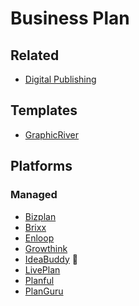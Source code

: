 # Business Plan

<!--
https://udemy.com/course/como-elaborar-um-plano-de-negocios-na-pratica

https://github.com/ntemposd/a-minimum-viable-business-plan
-->

## Related

- [Digital Publishing](/digital-publishing.md)

<!-- ##

Business Model Canvas -->

## Templates

- [GraphicRiver](https://graphicriver.net/business+plan-in-graphics)

## Platforms

### Managed

- [Bizplan](https://bizplan.com)
- [Brixx](https://brixx.com)
- [Enloop](https://enloop.com)
- [Growthink](https://growthink.com)
- [IdeaBuddy](https://ideabuddy.com) 🌟
- [LivePlan](https://liveplan.com/ppc)
- [Planful](https://planful.com)
- [PlanGuru](https://planguru.com)

<!--
https://issuu.com/egotype/docs/business-plan-dina4-single-page
https://issuu.com/alhaytar/docs/project_proposal
-->
